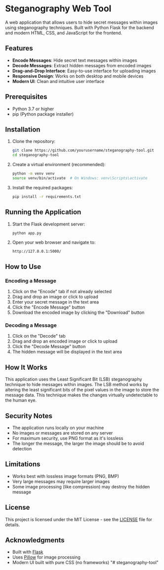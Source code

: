 # Steganography Web Tool

A web application that allows users to hide secret messages within images using steganography techniques. Built with Python Flask for the backend and modern HTML, CSS, and JavaScript for the frontend.

## Features

- **Encode Messages**: Hide secret text messages within images
- **Decode Messages**: Extract hidden messages from encoded images
- **Drag-and-Drop Interface**: Easy-to-use interface for uploading images
- **Responsive Design**: Works on both desktop and mobile devices
- **Modern UI**: Clean and intuitive user interface

## Prerequisites

- Python 3.7 or higher
- pip (Python package installer)

## Installation

1. Clone the repository:
   ```bash
   git clone https://github.com/yourusername/steganography-tool.git
   cd steganography-tool
   ```

2. Create a virtual environment (recommended):
   ```bash
   python -m venv venv
   source venv/bin/activate  # On Windows: venv\Scripts\activate
   ```

3. Install the required packages:
   ```bash
   pip install -r requirements.txt
   ```

## Running the Application

1. Start the Flask development server:
   ```bash
   python app.py
   ```

2. Open your web browser and navigate to:
   ```
   http://127.0.0.1:5000/
   ```

## How to Use

### Encoding a Message
1. Click on the "Encode" tab if not already selected
2. Drag and drop an image or click to upload
3. Enter your secret message in the text area
4. Click the "Encode Message" button
5. Download the encoded image by clicking the "Download" button

### Decoding a Message
1. Click on the "Decode" tab
2. Drag and drop an encoded image or click to upload
3. Click the "Decode Message" button
4. The hidden message will be displayed in the text area

## How It Works

This application uses the Least Significant Bit (LSB) steganography technique to hide messages within images. The LSB method works by altering the least significant bits of the pixel values in the image to store the message data. This technique makes the changes virtually undetectable to the human eye.

## Security Notes

- The application runs locally on your machine
- No images or messages are stored on any server
- For maximum security, use PNG format as it's lossless
- The longer the message, the larger the image should be to avoid detection

## Limitations

- Works best with lossless image formats (PNG, BMP)
- Very large messages may require larger images
- Some image processing (like compression) may destroy the hidden message

## License

This project is licensed under the MIT License - see the [LICENSE](LICENSE) file for details.

## Acknowledgments

- Built with [Flask](https://flask.palletsprojects.com/)
- Uses [Pillow](https://python-pillow.org/) for image processing
- Modern UI built with pure CSS (no frameworks)
"# steganography-tool" 
